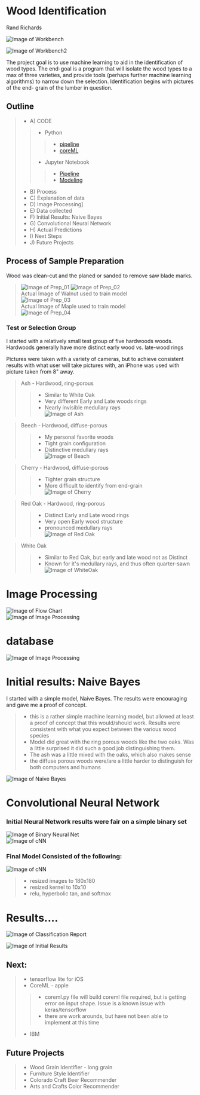 # Wood Identification
Rand Richards

![Image of Workbench ](i_rm/Workbench_b.jpg)

![Image of Workbench2 ](i_rm/Workbench_s.jpg)




The project goal is to use machine learning to aid in the identification of wood types.  The end-goal is a program that will isolate the wood types to a max of three varieties, and provide tools (perhaps further machine learning algorithms) to narrow down the selection.  Identification begins with pictures of the end- grain of the lumber in question.
## Outline
>- A) CODE  
>>- Python
>>>- [pipeline](src/pipeline.py)    
>>>- [coreML](src/coreML.py)  
>>- Jupyter Notebook
>>>- [Pipeline](src/Pipeline_Final.ipynb)
>>>- [Modeling](src/Modeling.ipynb)  
>- B) Process   
>- C) Explanation of data
>- D) Image Processing]
>- E) Data collected
>- F) Initial Results: Naive Bayes
>- G) Convolutional Neural Network
>- H) Actual Predictions
>- I) Next Steps
>- J) Future Projects




## Process of Sample Preparation

Wood was clean-cut and the planed or sanded to remove saw blade marks.

> ![Image of Prep_01](i_rm/rm1_walnut.jpg)
> ![Image of Prep_02](i_rm/rm2_walnut.jpg)  
Actual Image of Walnut used to train model  
> ![Image of Prep_03](i_rm/rm3_walnut.jpg)  
Actual Image of Maple used to train model  
> ![Image of Prep_04](i_rm/rm4_maple.jpg)  



### Test or Selection Group

I started with a relatively small test group of five hardwoods woods.  Hardwoods generally have more distinct early wood vs. late-wood rings

Pictures were taken with a variety of cameras, but to achieve consistent results with what user will take pictures with, an iPhone was used with picture taken from 8" away.

> Ash - Hardwood, ring-porous
>> - Similar to White Oak  
>> - Very different Early and Late woods rings
>> - Nearly invisible medullary rays  
>>  ![Image of Ash](i_rm/ash_v01.jpg)  

> Beech - Hardwood, diffuse-porous
>> - My personal favorite woods
>> - Tight grain configuration
>> - Distinctive medullary rays  
>>  ![Image of Beach](i_rm/beech_v01.jpg)  

> Cherry - Hardwood, diffuse-porous  
>> - Tighter grain structure
>> - More difficult to identify from end-grain   
>>  ![Image of Cherry](i_rm/cherry_v01.jpg)

> Red Oak - Hardwood, ring-porous
>> - Distinct Early and Late wood rings
>> - Very open Early wood structure
>> - pronounced medullary rays  
>>  ![Image of Red Oak](i_rm/red_oak_v04.jpg)  

> White Oak
>> - Similar to Red Oak, but early and late wood not as Distinct
>> - Known for it's medullary rays, and thus often quarter-sawn  
>>  ![Image of WhiteOak](i_rm/white_oak_v02.jpg)  



# Image Processing  

![Image of Flow Chart](i_rm/Flow.jpg)  
![Image of Image Processing](i_rm/Image_Processing.jpg)    

# database
![Image of Image Processing](i_rm/Data.png)  

# Initial results:   Naive Bayes

I started with a simple model, Naive Bayes. The results were encouraging and gave me a proof of concept.

>- this is a rather simple machine learning model, but allowed at least a proof of concept that this would/should work.  Results were consistent with what you expect between the various wood species  
>- Model did great with the ring porous woods like the two oaks.  Was a little surprised it did such a good job distinguishing them.
>- The ash was a little mixed with the oaks, which also makes sense
>- the diffuse porous woods were/are a little harder to distinguish for both  computers and humans

![Image of Naive Bayes](i_rm/NBC.png)  

# Convolutional Neural Network

### Initial Neural Network results were fair on a simple binary set
![Image of Binary Neural Net](i_rm/Binary_cNN.jpg)  
![Image of cNN](i_rm/cNN.jpg)  

### Final Model Consisted of the following:
![Image of cNN](i_rm/cNN_Layers.png)
>- resized images to 180x180  
>- resized kernel to 10x10
>- relu, hyperbolic tan, and softmax  

# Results....
![Image of Classification Report](i_rm/Classification_Report.png)

![Image of Initial Results](i_rm/Predicts_Pine.png)  



## Next:


>- tensorflow lite for iOS
>- CoreML - apple
>>- coreml.py file will build coreml file required, but is getting error on input shape.   Issue is a known issue with keras/tensorflow
>>- there are work arounds, but have not been able to implement at this time
>- IBM   

## Future Projects
>- Wood Grain Identifier - long grain  
>- Furniture Style Identifier  
>- Colorado Craft Beer Recommender  
>- Arts and Crafts Color Recommender  
